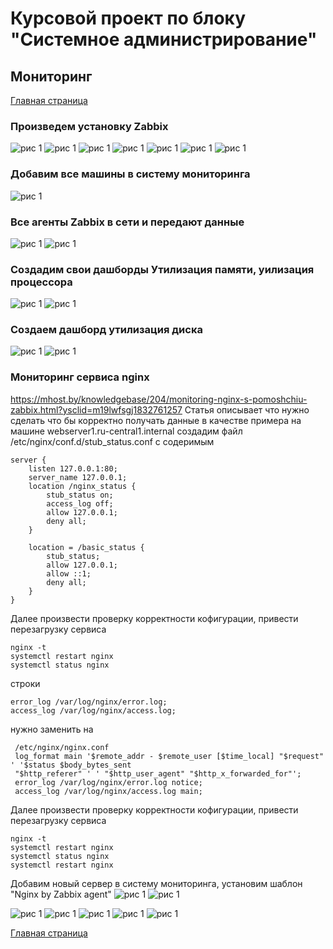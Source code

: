 # Курсовой проект по блоку "Системное администрирование"

 
## Мониторинг
[Главная страница](https://github.com/ysatii/Course_project_on_the_block_System_Administration/blob/main/README.md)

### Произведем установку Zabbix  
![рис 1](https://github.com/ysatii/Course_project_on_the_block_System_Administration/blob/main/img/zabbix1.jpg)
![рис 1](https://github.com/ysatii/Course_project_on_the_block_System_Administration/blob/main/img/zabbix1_1.jpg)
![рис 1](https://github.com/ysatii/Course_project_on_the_block_System_Administration/blob/main/img/zabbix1_2.jpg)
![рис 1](https://github.com/ysatii/Course_project_on_the_block_System_Administration/blob/main/img/zabbix1_3.jpg)
![рис 1](https://github.com/ysatii/Course_project_on_the_block_System_Administration/blob/main/img/zabbix1_4.jpg)
![рис 1](https://github.com/ysatii/Course_project_on_the_block_System_Administration/blob/main/img/zabbix1_5.jpg)
![рис 1](https://github.com/ysatii/Course_project_on_the_block_System_Administration/blob/main/img/zabbix1_6.jpg)

### Добавим все машины в систему мониторинга  
![рис 1](https://github.com/ysatii/Course_project_on_the_block_System_Administration/blob/main/img/zabbix1_7.jpg)

### Все агенты Zabbix в сети и передают данные
![рис 1](https://github.com/ysatii/Course_project_on_the_block_System_Administration/blob/main/img/zabbix1_8.jpg)
![рис 1](https://github.com/ysatii/Course_project_on_the_block_System_Administration/blob/main/img/zabbix1_9.jpg)

### Создадим свои дашборды Утилизация памяти, уилизация процессора
![рис 1](https://github.com/ysatii/Course_project_on_the_block_System_Administration/blob/main/img/zabbix1_10.jpg)
![рис 1](https://github.com/ysatii/Course_project_on_the_block_System_Administration/blob/main/img/zabbix1_11.jpg)

### Создаем дашборд утилизация диска
![рис 1](https://github.com/ysatii/Course_project_on_the_block_System_Administration/blob/main/img/zabbix1_12.jpg)
![рис 1](https://github.com/ysatii/Course_project_on_the_block_System_Administration/blob/main/img/zabbix1_13.jpg)

### Мониторинг сервиса nginx  
https://mhost.by/knowledgebase/204/monitoring-nginx-s-pomoshchiu-zabbix.html?ysclid=m19lwfsgj1832761257 
Статья описывает что нужно сделать что бы корректно получать данные
в качестве примера на машине webserver1.ru-central1.internal
создадим файл  /etc/nginx/conf.d/stub_status.conf 
с содеримым 
```
server {
    listen 127.0.0.1:80;
    server_name 127.0.0.1;
    location /nginx_status {
        stub_status on;
        access_log off;
        allow 127.0.0.1;
        deny all;
    }

    location = /basic_status {
        stub_status;
        allow 127.0.0.1;
        allow ::1;
        deny all;
    }
}
```


Далее произвести проверку корректности кофигурации, привести перезагрузку сервиса  
```
nginx -t
systemctl restart nginx
systemctl status nginx
```


строки  
```
error_log /var/log/nginx/error.log;
access_log /var/log/nginx/access.log;
```
нужно заменить на 
```
 /etc/nginx/nginx.conf
 log_format main '$remote_addr - $remote_user [$time_local] "$request" ' '$status $body_bytes_sent 
 "$http_referer" ' ' "$http_user_agent" "$http_x_forwarded_for"';
 error_log /var/log/nginx/error.log notice;
 access_log /var/log/nginx/access.log main;
 ```

 Далее произвести проверку корректности кофигурации, привести перезагрузку сервиса 
 ```
nginx -t
systemctl restart nginx
systemctl status nginx
systemctl restart nginx
```




Добавим новый сервер в систему мониторинга, установим шаблон "Nginx by Zabbix agent"
![рис 1](https://github.com/ysatii/Course_project_on_the_block_System_Administration/blob/main/img/zabbix1_19.jpg)
![рис 1](https://github.com/ysatii/Course_project_on_the_block_System_Administration/blob/main/img/zabbix1_20.jpg)

![рис 1](https://github.com/ysatii/Course_project_on_the_block_System_Administration/blob/main/img/zabbix1_14.jpg)
![рис 1](https://github.com/ysatii/Course_project_on_the_block_System_Administration/blob/main/img/zabbix1_15.jpg)
![рис 1](https://github.com/ysatii/Course_project_on_the_block_System_Administration/blob/main/img/zabbix1_16.jpg)
![рис 1](https://github.com/ysatii/Course_project_on_the_block_System_Administration/blob/main/img/zabbix1_17.jpg)
![рис 1](https://github.com/ysatii/Course_project_on_the_block_System_Administration/blob/main/img/zabbix1_18.jpg)

[Главная страница](https://github.com/ysatii/Course_project_on_the_block_System_Administration/blob/main/README.md)